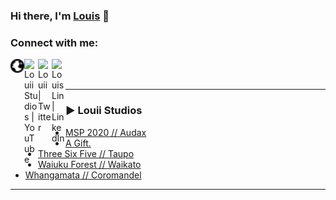 ### Hi there, I'm [Louis][website] 👋

### Connect with me:

[<img align="left" alt="louis-cf-lin" width="22px" src="https://raw.githubusercontent.com/iconic/open-iconic/master/svg/globe.svg" />][website]
[<img align="left" alt="Louii Studios | YouTube" width="22px" src="https://cdn.jsdelivr.net/npm/simple-icons@v3/icons/youtube.svg" />][youtube]
[<img align="left" alt="Louii | Twitter" width="22px" src="https://cdn.jsdelivr.net/npm/simple-icons@v3/icons/twitter.svg" />][twitter]
[<img align="left" alt="Louis Lin | LinkedIn" width="22px" src="https://cdn.jsdelivr.net/npm/simple-icons@v3/icons/linkedin.svg" />][linkedin]

<br />
<br />

---

### ▶️ Louii Studios

<!-- YOUTUBE:START -->
- [MSP 2020 // Audax](https://www.youtube.com/watch?v=HCc74OFmLL4)
- [A Gift.](https://www.youtube.com/watch?v=frJ9vcRYlkI)
- [Three Six Five // Taupo](https://www.youtube.com/watch?v=LskvzorGJNg)
- [Waiuku Forest // Waikato](https://www.youtube.com/watch?v=dm4FYWFYe3k)
- [Whangamata // Coromandel](https://www.youtube.com/watch?v=kOsAMs5WKCY)
<!-- YOUTUBE:END -->

---

[website]: louis-cf-lin.github.io
[twitter]: https://twitter.com/Louii_L
[youtube]: https://www.youtube.com/user/LouiiL
[linkedin]: https://www.linkedin.com/in/louiscflin/